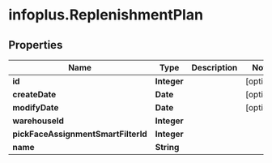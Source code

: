 # infoplus.ReplenishmentPlan

## Properties
Name | Type | Description | Notes
------------ | ------------- | ------------- | -------------
**id** | **Integer** |  | [optional] 
**createDate** | **Date** |  | [optional] 
**modifyDate** | **Date** |  | [optional] 
**warehouseId** | **Integer** |  | 
**pickFaceAssignmentSmartFilterId** | **Integer** |  | 
**name** | **String** |  | 


